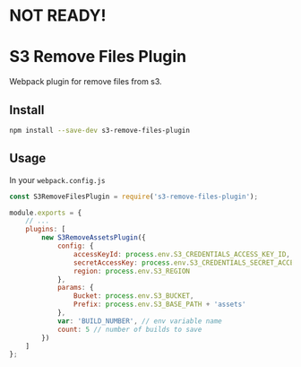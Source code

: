 # NOT READY!

# S3 Remove Files Plugin

Webpack plugin for remove files from s3.

## Install

```bash
npm install --save-dev s3-remove-files-plugin
```

## Usage

In your `webpack.config.js`

```javascript
const S3RemoveFilesPlugin = require('s3-remove-files-plugin');

module.exports = {
    // ...
    plugins: [
        new S3RemoveAssetsPlugin({
            config: {
                accessKeyId: process.env.S3_CREDENTIALS_ACCESS_KEY_ID,
                secretAccessKey: process.env.S3_CREDENTIALS_SECRET_ACCESS_KEY,
                region: process.env.S3_REGION
            },
            params: {
                Bucket: process.env.S3_BUCKET,
                Prefix: process.env.S3_BASE_PATH + 'assets'
            },
            var: 'BUILD_NUMBER', // env variable name
            count: 5 // number of builds to save
        })
    ]
};
```